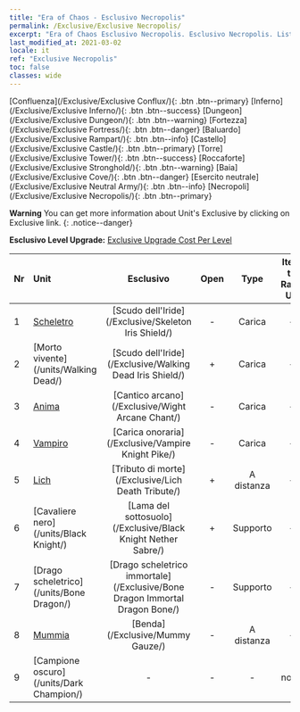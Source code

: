 ```yaml
---
title: "Era of Chaos - Esclusivo Necropolis"
permalink: /Exclusive/Exclusive Necropolis/
excerpt: "Era of Chaos Esclusivo Necropolis. Esclusivo Necropolis. List of Esclusivo Necropolis in Era of Chaos"
last_modified_at: 2021-03-02
locale: it
ref: "Exclusive Necropolis"
toc: false
classes: wide
---
```

 [Confluenza](/Exclusive/Exclusive Conflux/){: .btn .btn--primary} [Inferno](/Exclusive/Exclusive Inferno/){: .btn .btn--success} [Dungeon](/Exclusive/Exclusive Dungeon/){: .btn .btn--warning} [Fortezza](/Exclusive/Exclusive Fortress/){: .btn .btn--danger} [Baluardo](/Exclusive/Exclusive Rampart/){: .btn .btn--info} [Castello](/Exclusive/Exclusive Castle/){: .btn .btn--primary} [Torre](/Exclusive/Exclusive Tower/){: .btn .btn--success} [Roccaforte](/Exclusive/Exclusive Stronghold/){: .btn .btn--warning} [Baia](/Exclusive/Exclusive Cove/){: .btn .btn--danger} [Esercito neutrale](/Exclusive/Exclusive Neutral Army/){: .btn .btn--info} [Necropoli](/Exclusive/Exclusive Necropolis/){: .btn .btn--primary} 

**Warning** You can get more information about Unit's Exclusive by clicking on Exclusive link. 
{: .notice--danger}

 **Esclusivo Level Upgrade:** [Exclusive Upgrade Cost Per Level](/Exclusive/ExclusiveUpgradeCostPerLevel/)

  | Nr |         Unit        | Esclusivo | Open  |    Type   |  Item to Rank UP      |  Skin   |
  |:---|:--------------------|:-------------:|:-----:|:---------:|:---------------------:|:-------:|
  | 1  | [Scheletro](/units/Skeleton/) | [Scudo dell'Iride](/Exclusive/Skeleton Iris Shield/) | - | Carica | - | - |
  | 2  | [Morto vivente](/units/Walking Dead/) | [Scudo dell'Iride](/Exclusive/Walking Dead Iris Shield/) | + | Carica | - | - |
  | 3  | [Anima](/units/Wight/) | [Cantico arcano](/Exclusive/Wight Arcane Chant/) | - | Carica | - | - |
  | 4  | [Vampiro](/units/Vampire/) | [Carica onoraria](/Exclusive/Vampire Knight Pike/) | - | Carica | - | - |
  | 5  | [Lich](/units/Lich/) | [Tributo di morte](/Exclusive/Lich Death Tribute/) | + | A distanza | - | - |
  | 6  | [Cavaliere nero](/units/Black Knight/) | [Lama del sottosuolo](/Exclusive/Black Knight Nether Sabre/) | + | Supporto | - | - |
  | 7  | [Drago scheletrico](/units/Bone Dragon/) | [Drago scheletrico immortale](/Exclusive/Bone Dragon Immortal Dragon Bone/) | - | Supporto | - | - |
  | 8  | [Mummia](/units/Mummy/) | [Benda](/Exclusive/Mummy Gauze/) | - | A distanza | - | - |
  | 9  | [Campione oscuro](/units/Dark Champion/) | - | - | - | none | none |
